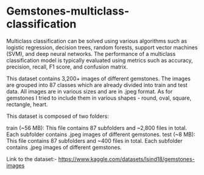 # Gemstones-multiclass-classification

Multiclass classification can be solved using various algorithms such as logistic regression, decision trees, random forests, support vector machines (SVM), and deep neural networks. The performance of a multiclass classification model is typically evaluated using metrics such as accuracy, precision, recall, F1 score, and confusion matrix.

This dataset contains 3,200+ images of different gemstones. The images are grouped into 87 classes which are already divided into train and test data. All images are in various sizes and are in .jpeg format.
As for gemstones I tried to include them in various shapes - round, oval, square, rectangle, heart.

This dataset is composed of two folders:

train (~56 MB): This file contains 87 subfolders and ~2,800 files in total. Each subfolder contains .jpeg images of different gemstones.
test (~8 MB): This file contains 87 subfolders and ~400 files in total. Each subfolder contains .jpeg images of different gemstones.

Link to the dataset:- https://www.kaggle.com/datasets/lsind18/gemstones-images
